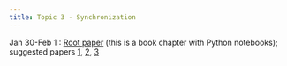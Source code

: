 ```yaml
---
title: Topic 3 - Synchronization
---
```


Jan 30-Feb 1
: [Root paper](https://www.audiolabs-erlangen.de/resources/MIR/FMP/C3/C3.html) (this is a book chapter with Python notebooks); suggested papers [1](https://www.semanticscholar.org/reader/b2c184a5f3899ddae4edb9ae3fbc9dee53a5f2a6), [2](https://www.semanticscholar.org/reader/850a42d3d57d6658cc63be4e8021bab33d0c91dd), [3](https://www.semanticscholar.org/reader/987f4eb2a6ff4dcf80565f5d2aba9fd57da5eaa7)
